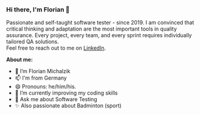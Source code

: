 ### Hi there, I'm Florian 👋

Passionate and self-taught software tester - since 2019. 
I am convinced that critical thinking and adaptation are the most important tools in quality assurance. 
Every project, every team, and every sprint requires individually tailored QA solutions.\
Feel free to reach out to me on [LinkedIn](https://linkedin.com/in/fmichalzik).

<!-- <img align="right" alt="tbd" src="images/tbd" width="320px" /> -->

**About me:**
- 👨 I’m Florian Michalzik
- 📫 I'm from Germany
- 😄 Pronouns: he/him/his.
- 🌱 I’m currently improving my coding skills
- 💬 Ask me about Software Testing
- ✨ Also passionate about Badminton (sport)

<!--
**fmichalzik/fmichalzik** is a ✨ _special_ ✨ repository because its `README.md` (this file) appears on your GitHub profile.

Here are some ideas to get you started:

- 🔭 I’m currently working on ...
- 🌱 I’m currently learning ...
- 👯 I’m looking to collaborate on ...
- 🤔 I’m looking for help with ...
- 💬 Ask me about ...
- 📫 How to reach me: ...
- 😄 Pronouns: ...
- ⚡ Fun fact: ...
-->
